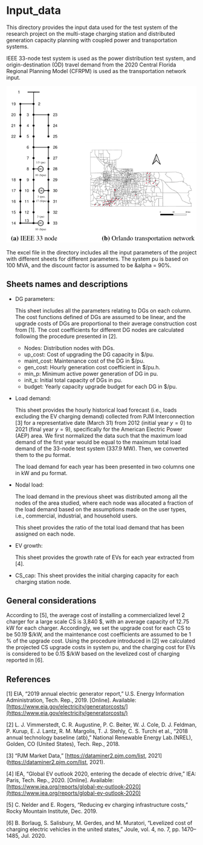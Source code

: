 # Input_data

This directory provides the input data used for the test system of the research project on the multi-stage charging station and distributed generation capacity planning with coupled power and transportation systems.

IEEE 33-node test system is used as the power distribution test system, and origin-destination (OD) travel demand from the 2020 Central Florida Regional Planning Model (CFRPM) is used as the transportation network input.


![GitHub Logo](/Images/test_systems.png)


The excel file in the directory includes all the input parameters of the project with different sheets for different parameters.
The system pu is based on 100 MVA, and the discount factor is assumed to be &alpha = 90\%.

## Sheets names and descriptions

* DG parameters:

	This sheet includes all the parameters relating to DGs on each column. The cost functions defined of DGs are assumed to be linear, and the upgrade costs of DGs are proportional to their average construction cost from [1]. The cost coefficients for different DG nodes are calculated following the procedure presented in [2].

 	* Nodes: Distribution nodes with DGs.
	* up_cost: Cost of upgrading the DG capacity in \$/pu.
	* maint_cost: Maintenance cost of the DG in \$/pu.
	* gen_cost: Hourly generation cost coefficient in \$/pu.h.
	* min_p: Minimum active power generation of DG in pu.
	* init_s: Initial total capacity of DGs in pu.
	* budget: Yearly capacity upgrade budget for each DG in \$/pu.
	
* Load demand:

	This sheet provides the hourly historical load forecast (i.e., loads excluding the EV charging demand) collected from PJM Interconnection [3] for a representative date (March 31) from 2012 (initial year $y=0$) to 2021 (final year $y=9$), specifically for the American Electric Power (AEP) area. We first normalized the data such that the maximum load demand of the first year would be equal to the maximum total load demand of the 33-node test system (337.9 MW). Then, we converted them to the pu format. 

	The load demand for each year has been presented in two columns one in kW and pu format.


* Nodal load: 

	The load demand in the previous sheet was distributed among all the nodes of the area studied, where each node was allocated a fraction of the load demand based on the assumptions made on the user types, i.e., commercial, industrial, and household users.

	This sheet provides the ratio of the total load demand that has been assigned on each node.

* EV growth:

	This sheet provides the growth rate of EVs for each year extracted from [4].

* CS_cap:
	This sheet provides the initial charging capacity for each charging station node.



## General considerations
 
According to [5], the average cost of installing a commercialized level 2 charger for a large scale CS is 3,840 \$, with an average capacity of  12.75 kW for each charger. Accordingly, we set the upgrade cost for each CS to be 50.19 \$/kW, and the maintenance cost coefficients are assumed to be 1 $\%$ of the upgrade cost. Using the procedure introduced in [2] we calculated the projected CS upgrade costs in system pu, and the charging cost for EVs is considered to be 0.15 \$/kW based on the levelized cost of charging reported in [6].


## References

[1] EIA, “2019 annual electric generator report,” U.S. Energy Information Administration, Tech. Rep., 2019. \[Online\]. Available: [https://www.eia.gov/electricity/generatorcosts/](https://www.eia.gov/electricity/generatorcosts/)

[2] L. J. Vimmerstedt, C. R. Augustine, P. C. Beiter, W. J. Cole, D. J. Feldman, P. Kurup, E. J. Lantz, R. M. Margolis, T. J. Stehly, C. S. Turchi et al., “2018 annual technology baseline (atb),” National Renewable Energy Lab.(NREL), Golden, CO (United States), Tech. Rep., 2018.

[3] “PJM Market Data,” [https://dataminer2.pjm.com/list, 2021](https://dataminer2.pjm.com/list, 2021).

[4] IEA, “Global EV outlook 2020, entering the decade of electric drive,” IEA: Paris, Tech. Rep., 2020. [Online].
Available: [https://www.iea.org/reports/global-ev-outlook-2020](https://www.iea.org/reports/global-ev-outlook-2020)

[5] C. Nelder and E. Rogers, “Reducing ev charging infrastructure costs,” Rocky Mountain Institute, Dec. 2019.

[6] B. Borlaug, S. Salisbury, M. Gerdes, and M. Muratori, “Levelized cost of charging electric vehicles in the united
states,” Joule, vol. 4, no. 7, pp. 1470–1485, Jul. 2020.